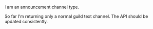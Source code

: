 I am an announcement channel type.

So far I'm returning only a normal guild text channel.
The API should be updated consistently.